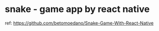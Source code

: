 # snake - game app by react native
ref: https://github.com/betomoedano/Snake-Game-With-React-Native
